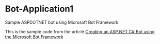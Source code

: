 # Bot-Application1
Sample ASPDOTNET bot using Microsoft Bot Framework

This is the sample code from the article [Creating an ASP.NET C# Bot using the Microsoft Bot Framework](https://binarieslid.com/articles/Creating_ASPNET_BOT_using_Microsoft_bot_framework.aspx)
